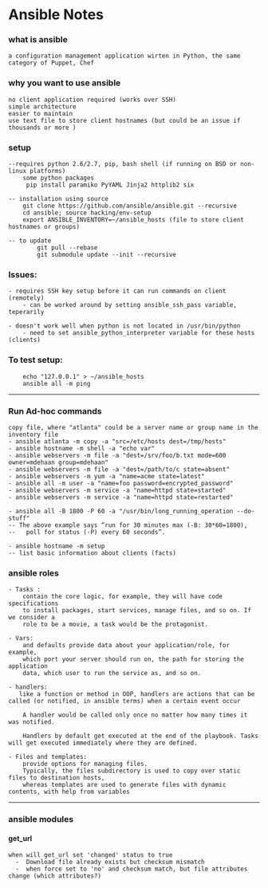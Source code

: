 # Ansible Notes
### what is ansible
 	a configuration management application wirten in Python, the same category of Puppet, Chef
### why you want to use ansible
    no client application required (works over SSH)
	simple architecture
	easier to maintain
	use text file to store client hostnames (but could be an issue if thousands or more )
### setup
	--requires python 2.6/2.7, pip, bash shell (if running on BSD or non-linux platforms)
		some python packages
		 pip install paramiko PyYAML Jinja2 httplib2 six

	-- installation using source 
		git clone https://github.com/ansible/ansible.git --recursive
		cd ansible; source hacking/env-setup
		export ANSIBLE_INVENTORY=~/ansible_hosts (file to store client hostnames or groups)

	-- to update
			git pull --rebase
			git submodule update --init --recursive
            
### Issues:
	- requires SSH key setup before it can run commands on client (remotely)
		- can be worked around by setting ansible_ssh_pass variable, teperarily
	
	- doesn't work well when python is not located in /usr/bin/python
		- need to set ansible_python_interpreter variable for these hosts (clients)

### To test setup:
		echo "127.0.0.1" > ~/ansible_hosts
		ansible all -m ping
        

***
### Run Ad-hoc commands
	copy file, where "atlanta" could be a server name or group name in the inventory file
	- ansible atlanta -m copy -a "src=/etc/hosts dest=/tmp/hosts"
	- ansible hostname -m shell -a "echo var"
	- ansible webservers -m file -a "dest=/srv/foo/b.txt mode=600 owner=mdehaan group=mdehaan"
	- ansible webservers -m file -a "dest=/path/to/c state=absent"
	- ansible webservers -m yum -a "name=acme state=latest"
	- ansible all -m user -a "name=foo password=encrypted_password"
	- ansible webservers -m service -a "name=httpd state=started"
	- ansible webservers -m service -a "name=httpd state=restarted"

	- ansible all -B 1800 -P 60 -a "/usr/bin/long_running_operation --do-stuff"
	-- The above example says “run for 30 minutes max (-B: 30*60=1800), 
	--   poll for status (-P) every 60 seconds”.

	- ansible hostname -m setup
	-- list basic information about clients (facts)

### ansible roles
    - Tasks :
		contain the core logic, for example, they will have code specifications
		to install packages, start services, manage files, and so on. If we consider a
		role to be a movie, a task would be the protagonist.

    - Vars:
        and defaults provide data about your application/role, for example,
        which port your server should run on, the path for storing the application
        data, which user to run the service as, and so on. 

    - handlers: 
       like a function or method in OOP, handlers are actions that can be called (or notified, in ansible terms) when a certain event occur

        A handler would be called only once no matter how many times it was notified.

        Handlers by default get executed at the end of the playbook. Tasks will get executed immediately where they are defined. 

    - Files and templates:
        provide options for managing files. 
        Typically, the files subdirectory is used to copy over static files to destination hosts,
        whereas templates are used to generate files with dynamic contents, with help from variables
        
***

### ansible modules

#### get_url
    when will get_url set 'changed' status to true
      -  Download file already exists but checksum mismatch
      -  when force set to 'no' and checksum match, but file attributes change (which attributes?)
